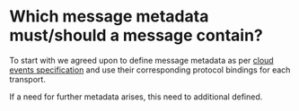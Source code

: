 # Which message metadata must/should a message contain?

To start with we agreed upon to define message metadata as per [cloud events specification](https://github.com/cloudevents/spec) and use their corresponding protocol bindings for each transport.

If a need for further metadata arises, this need to additional defined.
